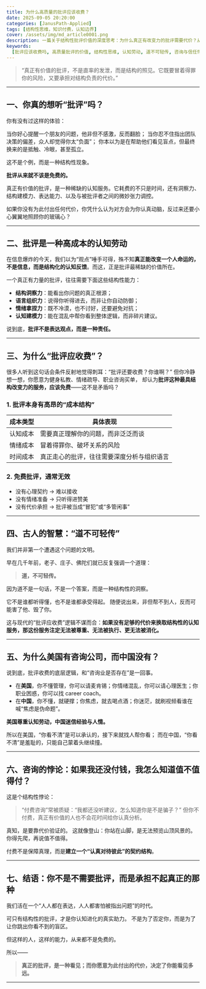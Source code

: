 ```yaml
---
title: 为什么高质量的批评应该收费？
date: 2025-09-05 20:20:00
categories: [JanusPath-Applied]
tags: [结构性思维，知识付费，认知边界]
cover: /assets/img/md_article0001.png
description: 一篇关于结构性批评价值的深度思考：为什么真正有改变力的批评需要代价？从“道不可轻传”到咨询悖论，本质上是对认知劳动的尊重。
keywords:
  [批评应该收费吗, 高质量批评的价值, 结构性思维, 认知劳动, 道不可轻传, 咨询与信任悖论, 哲学性批评, 知识付费的边界]
---
```


> “真正有价值的批评，不是直率的发泄，而是结构的照见。它既要冒着得罪你的风险，又要承担对结构负责的代价。”

---

## 一、你真的想听“批评”吗？

你有没有过这样的体验：

当你好心提醒一个朋友的问题，他非但不感激，反而翻脸；
当你忍不住指出团队决策的偏差，众人却觉得你太“负面”；
你本以为是在帮助他们看见盲点，但最终换来的是抵触、冷眼，甚至孤立。

这不是个例，而是一种结构性现象。

**批评从来就不该是免费的。**

真正有价值的批评，是一种稀缺的认知服务。它耗费的不只是时间，还有洞察力、结构建模力、表达能力、以及与被批评者之间的微妙张力调控。

如果你没有为此付出任何代价，你凭什么认为对方会为你认真动脑，反过来还要小心翼翼地照顾你的玻璃心？

---

## 二、批评是一种高成本的认知劳动

在信息爆炸的今天，我们以为“观点”唾手可得，殊不知**真正能改变一个人命运的，不是信息，而是结构化的认知反馈**。而这，正是批评最稀缺的价值所在。

一个真正有力量的批评，往往需要下面这些结构性能力：

- **结构洞察力**：能看出你问题的真正根源；
- **语言组织力**：说得你听得进去，而非让你自动防御；
- **情绪拿捏力**：既不冷漠，也不讨好，还要避免对抗；
- **认知建模力**：能在混乱中帮你看到整体逻辑，而非碎片建议。

说到底，**批评不是表达观点，而是一种责任。**

---

## 三、为什么“批评应收费”？

很多人听到这句话会条件反射地觉得刺耳：“批评还要收费？你谁啊？”
但你冷静想一想，你愿意为健身私教、情绪疏导、职业咨询买单，
却认为**批评这种最具结构改变力的服务，应该免费**——这不是矛盾吗？

### 1. 批评本身有高昂的“成本结构”

| 成本类型 | 具体表现                                   |
| -------- | ------------------------------------------ |
| 认知成本 | 需要真正理解你的问题，而非泛泛而谈         |
| 情绪成本 | 冒着得罪你、破坏关系的风险                 |
| 时间成本 | 真正走心的批评，往往需要深度分析与组织语言 |

### 2. 免费批评，通常无效

- 没有心理契约 → 难以接收
- 没有情绪准备 → 只听得进赞美
- 没有代价承担 → 批评被当成“冒犯”或“多管闲事”

---

## 四、古人的智慧：“道不可轻传”

我们并非第一个遭遇这个问题的文明。

早在几千年前，老子、庄子、佛陀们就已反复强调一个道理：

> **道，不可轻传。**

因为道不是一句话，不是一个答案，而是一种结构性的洞察。

它不是谁都听得懂，也不是谁都承受得起。
随便说出来，非但帮不到人，反而可能害了他、毁了你。

这与现代的“批评应收费”逻辑不谋而合：**如果没有足够的代价来换取结构性的认知服务，那这份服务注定无法被尊重、无法被执行、更无法被消化。**

---

## 五、为什么美国有咨询公司，而中国没有？

说到底，批评收费的底层逻辑，和“咨询业是否存在”是一回事。

- 在**美国**，你不懂管理，你可以请麦肯锡；你情绪混乱，你可以请心理医生；你职业困惑，你可以找 career coach。
- 在**中国**，你不懂，就硬撑；你焦虑，就去喝点酒；你迷茫，就刷视频看谁在喊“焦虑是伪命题”。

**美国尊重认知劳动，中国迷信经验与人情。**

所以在美国，“你看不清”是可以承认的，接下来就找人帮你看；
而在中国，“你看不清”是羞耻的，只能自己蒙着头继续撞。

---

## 六、咨询的悖论：如果我还没付钱，我怎么知道值不值得付？

这是个结构性悖论：

> “付费咨询”常被质疑：“我都还没听建议，怎么知道你是不是骗子？”
> 但你不付费，真正有价值的人也不会花时间给你认真分析。

真知，是要靠代价验证的。
这就像登山：你站在山脚，是无法预览山顶风景的。
你得先爬，再说值不值得。

付费不是保障真理，而是**建立一个“认真对待彼此”的契约结构**。

---

## 七、结语：你不是不需要批评，而是承担不起真正的那种

我们活在一个“人人都在表达，人人都害怕被指出问题”的时代。

可只有结构性的批评，才是你认知进化的真实助力。
不是为了否定你，而是为了让你跳出你看不到的盲区。

但这样的人，这样的能力，从来都不是免费的。

所以——

> **真正的批评，是一种看见；而你愿意为此付出的代价，决定了你能看见多远。**

---
